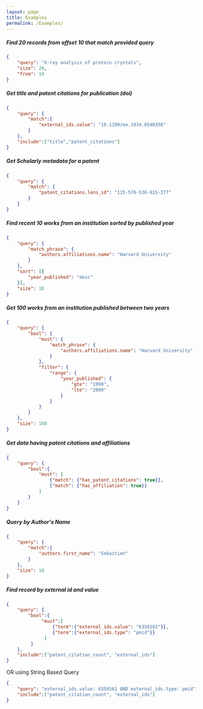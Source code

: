 ```yaml
---
layout: page
title: Examples
permalink: /Examples/
---
```

##### Find 20 records from offset 10 that match provided query
```json
{
    "query": "X-ray analysis of protein crystals",
    "size": 20,
    "from": 10
}
```

##### Get title and patent citations for publication (doi)
```json
{
    "query": {
    	"match":{
    		"external_ids.value": "10.1109/ee.1934.6540358"
    	}
    },
    "include":["title","patent_citations"]
}
```
##### Get Scholarly metadata for a patent
```json
{
	"query": {
		"match": {
			"patent_citations.lens_id": "115-570-536-815-377"
		}
	}
}
```

##### Find recent 10 works from an institution sorted by published year

```json
{
	"query": {
		"match_phrase": {
			"authors.affiliations.name": "Harvard University"
		}
	},
	"sort": [{
		"year_published": "desc"
	}],
	"size": 10
}
```

##### Get 100 works from an institution published between two years
```json
{
	"query": {
		"bool": {
			"must": {
				"match_phrase": {
					"authors.affiliations.name": "Harvard University"
				}
			},
			"filter": {
				"range": {
					"year_published": {
						"gte": "1999",
						"lte": "2000"
					}
				}
			}
		}
	},
	"size": 100
}
```

##### Get data having patent citations and affiliations
```json
{
    "query": {
        "bool":{
            "must": [
                {"match": {"has_patent_citations": true}},
                {"match": {"has_affiliation": true}}
            ]
        }
    }
}
```

##### Query by Author's Name

```json
{
    "query": {
    	"match":{
    		"authors.first_name": "Sebastien"
    	}
    },
    "size": 10
}
```

##### Find record by external id and value
```json
{
    "query": {
        "bool":{
             "must":[
                 {"term":{"external_ids.value": "6359161"}},
                 {"term":{"external_ids.type": "pmid"}}
              ]
         }
    },
    "include":["patent_citation_count", "external_ids"]
}
```

OR using String Based Query

```json
{
    "query": "external_ids.value: 6359161 AND external_ids.type: pmid",
    "include":["patent_citation_count", "external_ids"]
}
```
